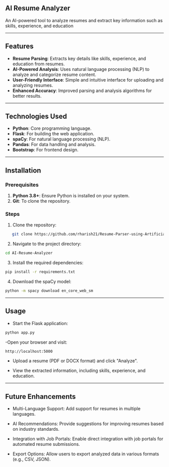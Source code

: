 ## AI Resume Analyzer

An AI-powered tool to analyze resumes and extract key information such as skills, experience, and education

---

## Features

- **Resume Parsing**: Extracts key details like skills, experience, and education from resumes.
- **AI-Powered Analysis**: Uses natural language processing (NLP) to analyze and categorize resume content.
- **User-Friendly Interface**: Simple and intuitive interface for uploading and analyzing resumes.
- **Enhanced Accuracy**: Improved parsing and analysis algorithms for better results.

---

## Technologies Used

- **Python**: Core programming language.
- **Flask**: For building the web application.
- **spaCy**: For natural language processing (NLP).
- **Pandas**: For data handling and analysis.
- **Bootstrap**: For frontend design.

---

## Installation

### Prerequisites

1. **Python 3.8+**: Ensure Python is installed on your system.
2. **Git**: To clone the repository.

### Steps

1. Clone the repository: 

```bash
   git clone https://github.com/rharish21/Resume-Parser-using-Artificial-Intelligence.git
```
2. Navigate to the project directory:

```bash
cd AI-Resume-Analyzer
```
3. Install the required dependencies:

```bash
pip install -r requirements.txt
```
4. Download the spaCy model:

```bash
python -m spacy download en_core_web_sm
```
---

## Usage

- Start the Flask application:

```bash
python app.py
```
-Open your browser and visit:

```bash
http://localhost:5000
```
- Upload a resume (PDF or DOCX format) and click "Analyze".

- View the extracted information, including skills, experience, and education.

---

## Future Enhancements

- Multi-Language Support: Add support for resumes in multiple languages.

- AI Recommendations: Provide suggestions for improving resumes based on industry standards.

- Integration with Job Portals: Enable direct integration with job portals for automated resume submissions.

- Export Options: Allow users to export analyzed data in various formats (e.g., CSV, JSON).
